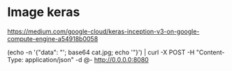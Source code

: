 # Image keras

https://medium.com/google-cloud/keras-inception-v3-on-google-compute-engine-a54918b0058

(echo -n '{"data": "'; base64 cat.jpg; echo '"}') | curl -X POST -H "Content-Type: application/json" -d @- http://0.0.0.0:8080